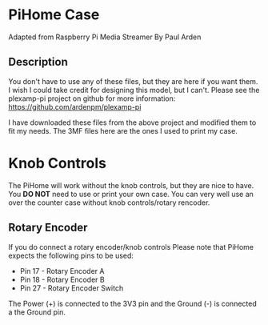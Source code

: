 # PiHome Case
Adapted from Raspberry Pi Media Streamer By Paul Arden

## Description

You don't have to use any of these files, but they are here if you want them.  I wish I could take credit for designing this model, but I can't.   Please see the plexamp-pi
project on github for more information: https://github.com/ardenpm/plexamp-pi

I have downloaded these files from the above project and modified them to fit my needs.  The 3MF files here are the ones I used to print my case.

# Knob Controls

The PiHome will work without the knob controls, but they are nice to have.  You **DO NOT** need to use or print your own case.  You can very well use an over the counter case without knob controls/rotary rencoder. 

## Rotary Encoder

If you do connect a rotary encoder/knob controls Please note that PiHome expects the following pins to be used:

* Pin 17 - Rotary Encoder A
* Pin 18 - Rotary Encoder B
* Pin 27 - Rotary Encoder Switch

The Power (+) is connected to the 3V3 pin and the Ground (-) is connected a the Ground pin.
